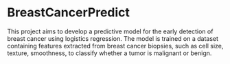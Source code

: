 # BreastCancerPredict
This project aims to develop a predictive model for the early detection of breast cancer using logistics regression. The model is trained on a dataset containing features extracted from breast cancer biopsies, such as cell size, texture, smoothness, to classify whether a tumor is malignant or benign.
